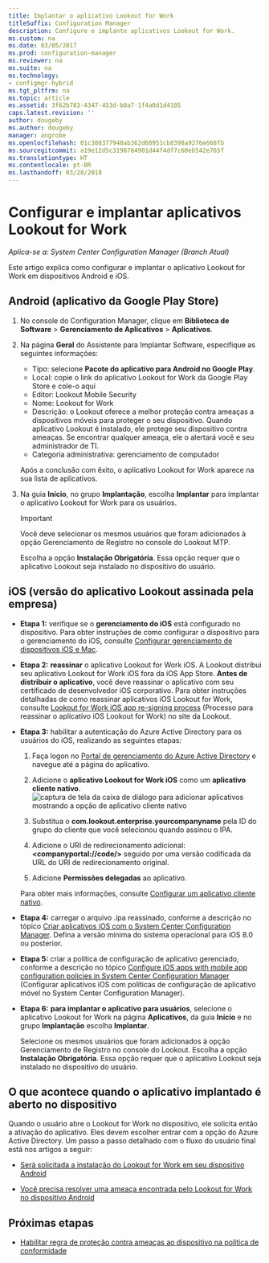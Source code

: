 ```yaml
---
title: Implantar o aplicativo Lookout for Work
titleSuffix: Configuration Manager
description: Configure e implante aplicativos Lookout for Work.
ms.custom: na
ms.date: 03/05/2017
ms.prod: configuration-manager
ms.reviewer: na
ms.suite: na
ms.technology:
- configmgr-hybrid
ms.tgt_pltfrm: na
ms.topic: article
ms.assetid: 3f62b763-4347-453d-b0a7-1f4a0d1d4105
caps.latest.revision: ''
author: dougeby
ms.author: dougeby
manager: angrobe
ms.openlocfilehash: 01c388377948ab362d60951cb8398a9276e668fb
ms.sourcegitcommit: a19e12d5c3198764901d44f4df7c60eb542e765f
ms.translationtype: HT
ms.contentlocale: pt-BR
ms.lasthandoff: 03/28/2018
---
```

# <a name="configure-and-deploy-lookout-for-work-apps"></a>Configurar e implantar aplicativos Lookout for Work

*Aplica-se a: System Center Configuration Manager (Branch Atual)*

Este artigo explica como configurar e implantar o aplicativo Lookout for Work em dispositivos Android e iOS.

## <a name="android-google-play-store-app"></a>Android (aplicativo da Google Play Store)
1.  No console do Configuration Manager, clique em **Biblioteca de Software** > **Gerenciamento de Aplicativos** > **Aplicativos**.

2.  Na página **Geral** do Assistente para Implantar Software, especifique as seguintes informações:  
    - Tipo: selecione **Pacote do aplicativo para Android no Google Play**.
    - Local: copie o link do aplicativo Lookout for Work da Google Play Store e cole-o aqui
    - Editor: Lookout Mobile Security
    - Nome: Lookout for Work
    - Descrição: o Lookout oferece a melhor proteção contra ameaças a dispositivos móveis para proteger o seu dispositivo. Quando aplicativo Lookout é instalado, ele protege seu dispositivo contra ameaças. Se encontrar qualquer ameaça, ele o alertará você e seu administrador de TI.
    - Categoria administrativa: gerenciamento de computador  

    Após a conclusão com êxito, o aplicativo Lookout for Work aparece na sua lista de aplicativos.

3.  Na guia **Início**, no grupo **Implantação**, escolha **Implantar** para implantar o aplicativo Lookout for Work para os usuários.   
    >[!IMPORTANT]  
    >Você deve selecionar os mesmos usuários que foram adicionados à opção Gerenciamento de Registro no console do Lookout MTP.  

    Escolha a opção **Instalação Obrigatória**. Essa opção requer que o aplicativo Lookout seja instalado no dispositivo do usuário.  



## <a name="ios-enterprise-signed-version-of-lookout-app"></a>iOS (versão do aplicativo Lookout assinada pela empresa)

- **Etapa 1:** verifique se o **gerenciamento do iOS** está configurado no dispositivo. Para obter instruções de como configurar o dispositivo para o gerenciamento do iOS, consulte [Configurar gerenciamento de dispositivos iOS e Mac](/sccm/mdm/deploy-use/enroll-hybrid-ios-mac).

- **Etapa 2:** **reassinar** o aplicativo Lookout for Work iOS. A Lookout distribui seu aplicativo Lookout for Work iOS fora da iOS App Store. **Antes de distribuir o aplicativo**, você deve reassinar o aplicativo com seu certificado de desenvolvedor iOS corporativo. Para obter instruções detalhadas de como reassinar aplicativos iOS Lookout for Work, consulte [Lookout for Work iOS app re-signing process](https://personal.support.lookout.com/hc/articles/114094038714) (Processo para reassinar o aplicativo iOS Lookout for Work) no site da Lookout.


- **Etapa 3:** habilitar a autenticação do Azure Active Directory para os usuários do iOS, realizando as seguintes etapas:
  1.  Faça logon no [Portal de gerenciamento do Azure Active Directory](https:/portal.azure.com) e navegue até a página do aplicativo.
  2.  Adicione o **aplicativo Lookout for Work iOS** como um **aplicativo cliente nativo**.
  ![captura de tela da caixa de diálogo para adicionar aplicativos mostrando a opção de aplicativo cliente nativo](media/aad-add-app.png)

  3. Substitua o **com.lookout.enterprise.yourcompanyname** pela ID do grupo do cliente que você selecionou quando assinou o IPA.
  4.  Adicione o URI de redirecionamento adicional: **&lt;companyportal://code/>** seguido por uma versão codificada da URL do URI de redirecionamento original.
  5.  Adicione **Permissões delegadas** ao aplicativo.

  Para obter mais informações, consulte [Configurar um aplicativo cliente nativo](/azure/app-service/app-service-mobile-how-to-configure-active-directory-authentication#optional-configure-a-native-client-application).


- **Etapa 4:** carregar o arquivo .ipa reassinado, conforme a descrição no tópico [Criar aplicativos iOS com o System Center Configuration Manager](/sccm/apps/get-started/creating-ios-applications). Defina a versão mínima do sistema operacional para iOS 8.0 ou posterior.


- **Etapa 5:** criar a política de configuração de aplicativo gerenciado, conforme a descrição no tópico [Configure iOS apps with mobile app configuration policies in System Center Configuration Manager](/sccm/apps/deploy-use/configure-ios-apps-with-app-configuration-policies) (Configurar aplicativos iOS com políticas de configuração de aplicativo móvel no System Center Configuration Manager).


- **Etapa 6:** **para implantar o aplicativo para usuários**, selecione o aplicativo Lookout for Work na página **Aplicativos**, da guia **Início** e no grupo **Implantação** escolha **Implantar**.

  Selecione os mesmos usuários que foram adicionados à opção Gerenciamento de Registro no console do Lookout. Escolha a opção **Instalação Obrigatória**. Essa opção requer que o aplicativo Lookout seja instalado no dispositivo do usuário.



## <a name="what-happens-when-the-deployed-app-is-opened-on-the-device"></a>O que acontece quando o aplicativo implantado é aberto no dispositivo

Quando o usuário abre o Lookout for Work no dispositivo, ele solicita então a ativação do aplicativo. Eles devem escolher entrar com a opção do Azure Active Directory. Um passo a passo detalhado com o fluxo do usuário final está nos artigos a seguir:

- [Será solicitada a instalação do Lookout for Work em seu dispositivo Android](/intune-user-help/you-are-prompted-to-install-lookout-for-work-android)

- [Você precisa resolver uma ameaça encontrada pelo Lookout for Work no dispositivo Android](/intune-user-help/you-need-to-resolve-a-threat-found-by-lookout-for-work-android)



## <a name="next-steps"></a>Próximas etapas
- [Habilitar regra de proteção contra ameaças ao dispositivo na política de conformidade](enable-device-threat-protection-rule-compliance-policy.md)
